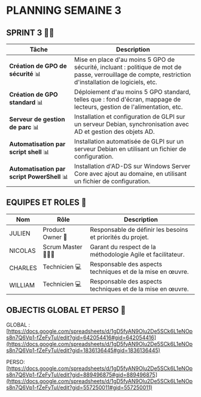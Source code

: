 # PLANNING SEMAINE 3

## SPRINT 3 🏃‍♂️

| **Tâche**                              | **Description**                                                                                                           |
|----------------------------------------|---------------------------------------------------------------------------------------------------------------------------|
| **Création de GPO de sécurité** 📊     | Mise en place d'au moins 5 GPO de sécurité, incluant : politique de mot de passe, verrouillage de compte, restriction d'installation de logiciels, etc. |
| **Création de GPO standard** 📊        | Déploiement d'au moins 5 GPO standard, telles que : fond d'écran, mappage de lecteurs, gestion de l'alimentation, etc.     |
| **Serveur de gestion de parc** 📊      | Installation et configuration de GLPI sur un serveur Debian, synchronisation avec AD et gestion des objets AD.            |
| **Automatisation par script shell** 📊 | Installation automatisée de GLPI sur un serveur Debian en utilisant un fichier de configuration.                          |
| **Automatisation par script PowerShell** 📊 | Installation d'AD-DS sur Windows Server Core avec ajout au domaine, en utilisant un fichier de configuration.             |



## EQUIPES ET ROLES 🏢

| **Nom**          | **Rôle**          | **Description**                                     |
|-------------------|-------------------|-----------------------------------------------------|
| JULIEN | Product Owner 🎯  | Responsable de définir les besoins et priorités du projet. |
| NICOLAS | Scrum Master 🧑‍🤝‍🧑    | Garant du respect de la méthodologie Agile et facilitateur.|
| CHARLES | Technicien  💻    | Responsable des aspects techniques et de la mise en œuvre. |
| WILLIAM | Technicien 💻     | Responsable des aspects techniques et de la mise en œuvre. |


## OBJECTIS GLOBAL ET PERSO 🥇

GLOBAL :
[https://docs.google.com/spreadsheets/d/1gD5fyAN9Olu2De5SCk6L1eNOps8n7Q6Vp1-fZeFyTuI/edit?gid=642054416#gid=642054416](https://docs.google.com/spreadsheets/d/1gD5fyAN9Olu2De5SCk6L1eNOps8n7Q6Vp1-fZeFyTuI/edit?gid=1836136445#gid=1836136445)

PERSO:
[https://docs.google.com/spreadsheets/d/1gD5fyAN9Olu2De5SCk6L1eNOps8n7Q6Vp1-fZeFyTuI/edit?gid=889496875#gid=889496875](https://docs.google.com/spreadsheets/d/1gD5fyAN9Olu2De5SCk6L1eNOps8n7Q6Vp1-fZeFyTuI/edit?gid=557250011#gid=557250011)
